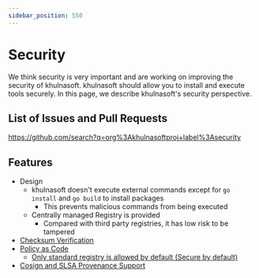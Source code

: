 ```yaml
---
sidebar_position: 550
---
```


# Security

We think security is very important and are working on improving the security of khulnasoft.
khulnasoft should allow you to install and execute tools securely.
In this page, we describe khulnasoft's security perspective.

## List of Issues and Pull Requests

https://github.com/search?q=org%3Akhulnasoftproj+label%3Asecurity

## Features

* Design
  * khulnasoft doesn't execute external commands except for `go install` and `go build` to install packages
    * This prevents malicious commands from being executed
  * Centrally managed Registry is provided
    * Compared with third party registries, it has low risk to be tampered
* [Checksum Verification](checksum.md)
* [Policy as Code](policy-as-code/index.md)
  * [Only standard registry is allowed by default (Secure by default)](/docs/reference/upgrade-guide/v2/only-standard-registry-is-allowed-by-default)
* [Cosign and SLSA Provenance Support](cosign-slsa.md)
